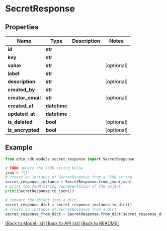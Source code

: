 # SecretResponse


## Properties

Name | Type | Description | Notes
------------ | ------------- | ------------- | -------------
**id** | **str** |  | 
**key** | **str** |  | 
**value** | **str** |  | [optional] 
**label** | **str** |  | 
**description** | **str** |  | [optional] 
**created_by** | **str** |  | 
**creator_email** | **str** |  | [optional] 
**created_at** | **datetime** |  | 
**updated_at** | **datetime** |  | 
**is_deleted** | **bool** |  | [optional] 
**is_encrypted** | **bool** |  | [optional] 

## Example

```python
from odin_sdk.models.secret_response import SecretResponse

# TODO update the JSON string below
json = "{}"
# create an instance of SecretResponse from a JSON string
secret_response_instance = SecretResponse.from_json(json)
# print the JSON string representation of the object
print(SecretResponse.to_json())

# convert the object into a dict
secret_response_dict = secret_response_instance.to_dict()
# create an instance of SecretResponse from a dict
secret_response_from_dict = SecretResponse.from_dict(secret_response_dict)
```
[[Back to Model list]](../README.md#documentation-for-models) [[Back to API list]](../README.md#documentation-for-api-endpoints) [[Back to README]](../README.md)


